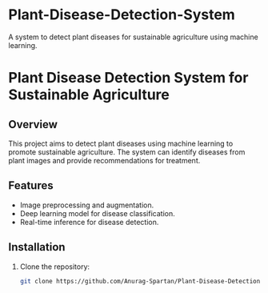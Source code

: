 # Plant-Disease-Detection-System
A system to detect plant diseases for sustainable agriculture using machine learning.
# Plant Disease Detection System for Sustainable Agriculture

## Overview
This project aims to detect plant diseases using machine learning to promote sustainable agriculture. The system can identify diseases from plant images and provide recommendations for treatment.

## Features
- Image preprocessing and augmentation.
- Deep learning model for disease classification.
- Real-time inference for disease detection.

## Installation
1. Clone the repository:
   ```bash
   git clone https://github.com/Anurag-Spartan/Plant-Disease-Detection-System.git
